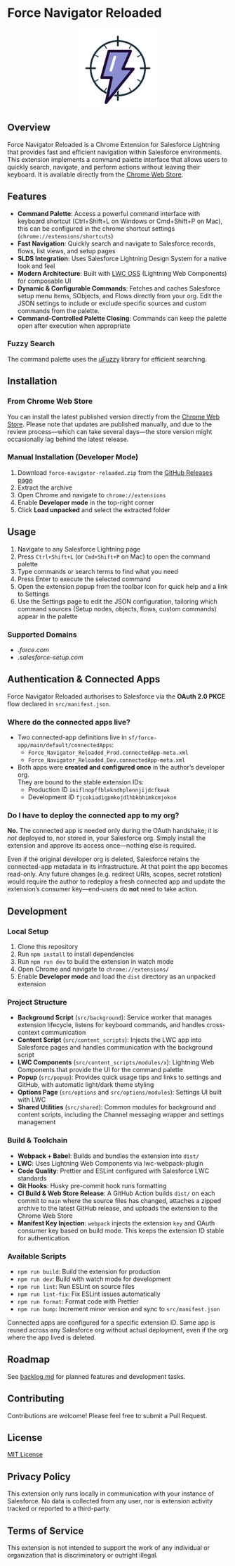 # Force Navigator Reloaded

<p align="center">
  <img src="web/icon-light.svg" alt="Logo"/>
</p>

## Overview

Force Navigator Reloaded is a Chrome Extension for Salesforce Lightning that provides fast and efficient navigation
within Salesforce environments. This extension implements a command palette interface that allows users to quickly
search, navigate, and perform actions without leaving their keyboard. It is available directly from the
[Chrome Web Store](https://chromewebstore.google.com/detail/iniflnopffblekndhplennjijdcfkeak?utm_source=github).

## Features

- **Command Palette**: Access a powerful command interface with keyboard shortcut (Ctrl+Shift+L on Windows or Cmd+Shift+P on Mac),
  this can be configured in the chrome shortcut settings (`chrome://extensions/shortcuts`)
- **Fast Navigation**: Quickly search and navigate to Salesforce records, flows, list views, and setup pages
- **SLDS Integration**: Uses Salesforce Lightning Design System for a native look and feel
- **Modern Architecture**: Built with [LWC OSS](https://lwc.dev/) (Lightning Web Components) for composable UI
- **Dynamic & Configurable Commands**: Fetches and caches Salesforce setup menu items, SObjects, and Flows directly from
  your org. Edit the JSON settings to include or exclude specific sources and custom commands from the palette.
- **Command-Controlled Palette Closing**: Commands can keep the palette open after execution when appropriate

### Fuzzy Search

The command palette uses the [uFuzzy](https://github.com/leeoniya/uFuzzy) library for efficient searching.

## Installation

### From Chrome Web Store

You can install the latest published version directly from
the [Chrome Web Store](https://chromewebstore.google.com/detail/iniflnopffblekndhplennjijdcfkeak?utm_source=github).
Please note that updates are published manually, and due to the review process—which can take several days—the store
version might occasionally lag behind the latest release.

### Manual Installation (Developer Mode)

1. Download `force-navigator-reloaded.zip` from the [GitHub Releases page](https://github.com/Damecek/force-navigator-reloaded/releases)
2. Extract the archive
3. Open Chrome and navigate to `chrome://extensions`
4. Enable **Developer mode** in the top-right corner
5. Click **Load unpacked** and select the extracted folder

## Usage

1. Navigate to any Salesforce Lightning page
2. Press `Ctrl+Shift+L` (or `Cmd+Shift+P` on Mac) to open the command palette
3. Type commands or search terms to find what you need
4. Press Enter to execute the selected command
5. Open the extension popup from the toolbar icon for quick help and a link to Settings
6. Use the Settings page to edit the JSON configuration, tailoring which command sources (Setup nodes, objects, flows, custom commands) appear in the palette

### Supported Domains

- _.force.com_
- _.salesforce-setup.com_

## Authentication & Connected Apps

Force Navigator Reloaded authorises to Salesforce via the **OAuth 2.0 PKCE** flow declared in `src/manifest.json`.

### Where do the connected apps live?

- Two connected-app definitions live in `sf/force-app/main/default/connectedApps`:
  - `Force_Navigator_Reloaded_Prod.connectedApp-meta.xml`
  - `Force_Navigator_Reloaded_Dev.connectedApp-meta.xml`
- Both apps were **created and configured once** in the author’s developer org.  
  They are bound to the stable extension IDs:
  - Production ID `iniflnopffblekndhplennjijdcfkeak`
  - Development ID `fjcokiadigpmkojdlhbkbhimkcmjokon`

### Do I have to deploy the connected app to my org?

**No.** The connected app is needed only during the OAuth handshake; it is _not_ deployed to, nor stored in, your
Salesforce org. Simply install the extension and approve its access once—nothing else is required.

Even if the original developer org is deleted, Salesforce retains the connected-app metadata in its infrastructure. At
that point the app becomes read-only. Any future changes (e.g. redirect URIs, scopes, secret rotation) would require the
author to redeploy a fresh connected app and update the extension’s consumer key—end-users do **not** need to take
action.

## Development

### Local Setup

1. Clone this repository
2. Run `npm install` to install dependencies
3. Run `npm run dev` to build the extension in watch mode
4. Open Chrome and navigate to `chrome://extensions/`
5. Enable **Developer mode** and load the `dist` directory as an unpacked extension

### Project Structure

- **Background Script** (`src/background`): Service worker that manages extension lifecycle, listens for keyboard
  commands, and handles cross-context communication
- **Content Script** (`src/content_scripts`): Injects the LWC app into Salesforce pages and handles communication with
  the background script
- **LWC Components** (`src/content_scripts/modules/x`): Lightning Web Components that provide the UI for the command
  palette
- **Popup** (`src/popup`): Provides quick usage tips and links to settings and GitHub, with automatic light/dark theme
  styling
- **Options Page** (`src/options` and `src/options/modules`): Settings UI built with LWC
- **Shared Utilities** (`src/shared`): Common modules for background and content scripts, including the Channel messaging wrapper and settings management

### Build & Toolchain

- **Webpack + Babel**: Builds and bundles the extension into `dist/`
- **LWC**: Uses Lightning Web Components via lwc-webpack-plugin
- **Code Quality**: Prettier and ESLint configured with Salesforce LWC standards
- **Git Hooks**: Husky pre-commit hook runs formatting
- **CI Build & Web Store Release**: A GitHub Action builds `dist/` on each commit to `main` where the source files has changed, attaches a zipped archive to the latest GitHub release, and uploads the extension to the Chrome Web Store
- **Manifest Key Injection**: `webpack` injects the extension `key` and OAuth consumer key based on build mode. This keeps the extension ID stable for authentication.

### Available Scripts

- `npm run build`: Build the extension for production
- `npm run dev`: Build with watch mode for development
- `npm run lint`: Run ESLint on source files
- `npm run lint-fix`: Fix ESLint issues automatically
- `npm run format`: Format code with Prettier
- `npm run bump`: Increment minor version and sync to `src/manifest.json`

Connected apps are configured for a specific extension ID. Same app is reused across any Salesforce org without actual
deployment, even if the org where the app lived is deleted.

## Roadmap

See [backlog.md](backlog.md) for planned features and development tasks.

## Contributing

Contributions are welcome! Please feel free to submit a Pull Request.

## License

[MIT License](http://en.wikipedia.org/wiki/MIT_License)

## Privacy Policy

This extension only runs locally in communication with your instance of Salesforce. No data is collected from any user, nor is extension activity tracked or reported to a third-party.

## Terms of Service

This extension is not intended to support the work of any individual or organization that is discriminatory or outright illegal.
